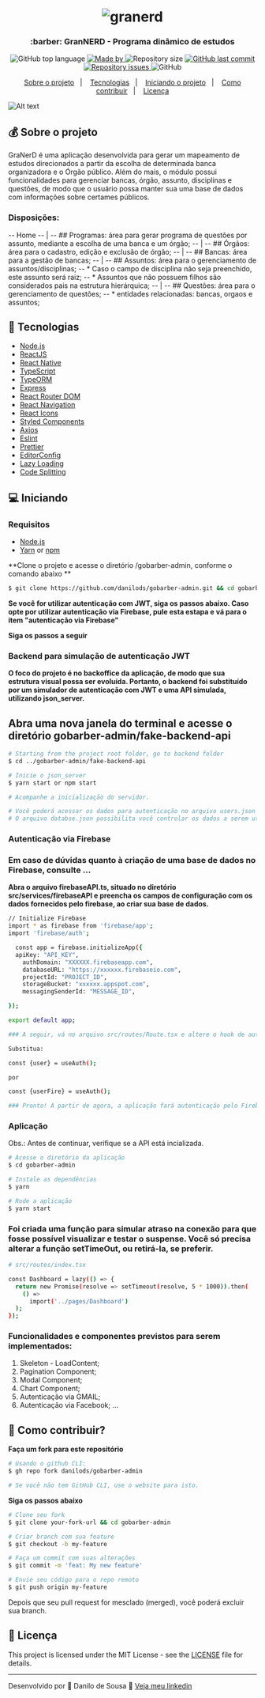 <h1 align="center">
<img src="public/gobarber-logo.png" title="granerd"></h1>

<h3 align="center">
  :barber: GranNERD - Programa dinâmico de estudos
</h3>

<p align="center">
  <img alt="GitHub top language" src="https://img.shields.io/github/languages/top/danilods/grantest?color=%FF9000">

  <a href="https://www.linkedin.com/in/danilo-de-sousa-97594b187/">
    <img alt="Made by" src="https://img.shields.io/badge/made%20by-Danilo%20de%20Sousa-orange">
  </a>
  
  <img alt="Repository size" src="https://img.shields.io/github/repo-size/danilods/grantest?color=%235636D3">
  
  <a href="https://github.com/danilods/gobarber-admin/commits/master">
    <img alt="GitHub last commit" src="https://img.shields.io/github/last-commit/danilods/grantest?color=%235636D3">
  </a>
  
  <a href="https://github.com/danilods/gobarber-admin/issues">
    <img alt="Repository issues" src="https://img.shields.io/github/issues/danilods/grantest?color=%235636D3">
  </a>
  
  <img alt="GitHub" src="https://img.shields.io/github/license/danilods/grantest?color=%235636D3">
</p>

<p align="center">
  <a href="#-about-the-project">Sobre o projeto</a>&nbsp;&nbsp;&nbsp;|&nbsp;&nbsp;&nbsp;
  <a href="#-technologies">Tecnologias</a>&nbsp;&nbsp;&nbsp;|&nbsp;&nbsp;&nbsp;
  <a href="#-getting-started">Iniciando o projeto</a>&nbsp;&nbsp;&nbsp;|&nbsp;&nbsp;&nbsp;
  <a href="#-how-to-contribute">Como contribuir</a>&nbsp;&nbsp;&nbsp;|&nbsp;&nbsp;&nbsp;
  <a href="#-license">Licença</a>
</p>



![Alt text](/public/mockup@2x.png?raw=true "gobarber-admin")

## 💰 Sobre o projeto

  GraNerD é uma aplicação desenvolvida para gerar um mapeamento de estudos direcionados a partir da escolha de determinada banca organizadora e o Órgão público. Além do mais, o módulo possui funcionalidades para gerenciar bancas, órgão, assunto, disciplinas e questões, de modo que o usuário possa manter sua uma base de dados com informações sobre certames públicos.

### Disposições:

 -- Home
  --  |
  --  ## Programas: área para gerar programa de questões por assunto, mediante a escolha de uma banca e um órgão;
  --  |
  --  ## Órgãos: área para o cadastro, edição e exclusão de órgão;
  --  |
  --  ## Bancas: área para a gestão de bancas;
  --  |
  --  ## Assuntos: área para o gerenciamento de assuntos/disciplinas;
  --      * Caso o campo de disciplina não seja preenchido, este assunto será raiz;
  --      * Assuntos que não possuem filhos são considerados pais na estrutura hierárquica;
  --  | 
  --  ## Questões: área para o gerenciamento de questões;
  --      * entidades relacionadas: bancas, orgaos e assuntos;

## 🚀 Tecnologias

- [Node.js](https://nodejs.org/)
- [ReactJS](https://reactjs.org/)
- [React Native](https://reactnative.dev/)
- [TypeScript](https://www.typescriptlang.org/)
- [TypeORM](https://typeorm.io/#/)
- [Express](https://expressjs.com/pt-br/)
- [React Router DOM](https://reacttraining.com/react-router/)
- [React Navigation](https://reactnavigation.org/)
- [React Icons](https://react-icons.netlify.com/#/)
- [Styled Components](https://styled-components.com/)
- [Axios](https://github.com/axios/axios)
- [Eslint](https://eslint.org/)
- [Prettier](https://prettier.io/)
- [EditorConfig](https://editorconfig.org/)
- [Lazy Loading](https://pt.wikipedia.org/wiki/Lazy_loading)
- [Code Splitting](https://pt-br.reactjs.org/docs/code-splitting.html)




## 💻 Iniciando


### Requisitos

- [Node.js](https://nodejs.org/en/)
- [Yarn](https://classic.yarnpkg.com/) or [npm](https://www.npmjs.com/)


**Clone o projeto e acesse o diretório /gobarber-admin, conforme o comando abaixo **

```bash
$ git clone https://github.com/danilods/gobarber-admin.git && cd gobarber-admin
```
**Se você for utilizar autenticação com JWT, siga os passos abaixo. Caso opte por utilizar autenticação via Firebase, pule esta estapa e vá para o item "autenticação via Firebase"**

**Siga os passos a seguir**

### Backend para simulação de autenticação JWT

**O foco do projeto é no backoffice da aplicação, de modo que sua estrutura visual possa ser evoluída. Portanto, o backend foi substituído por um simulador de autenticação com JWT e uma API simulada, utilizando json_server.**

## **Abra uma nova janela do terminal e acesse o diretório gobarber-admin/fake-backend-api**

```bash
# Starting from the project root folder, go to backend folder
$ cd ../gobarber-admin/fake-backend-api

# Inicie o json_server
$ yarn start or npm start

# Acompanhe a inicialização do servidor.

# Você poderá acessar os dados para autenticação no arquivo users.json
# O arquivo databse.json possibilita você controlar os dados a serem utilizados em um CRUD


```

### Autenticação via Firebase 
### Em caso de dúvidas quanto à criação de uma base de dados no Firebase, consulte ...


**Abra o arquivo firebaseAPI.ts, situado no diretório src/services/firebaseAPI e preencha os campos de configuração com os dados fornecidos pelo firebase, ao criar sua base de dados.**

```bash
// Initialize Firebase
import * as firebase from 'firebase/app';
import 'firebase/auth';

  const app = firebase.initializeApp({
  apiKey: "API_KEY",
    authDomain: "XXXXXX.firebaseapp.com",
    databaseURL: "https://xxxxxx.firebaseio.com",
    projectId: "PROJECT_ID",
    storageBucket: "xxxxxx.appspot.com",
    messagingSenderId: "MESSAGE_ID",

});

export default app;

### A seguir, vá no arquivo src/routes/Route.tsx e altere o hook de autenticação da seguinte forma:

Substitua:

const {user} = useAuth();

por

const {userFire} = useAuth();

### Pronto! A partir de agora, a aplicação fará autenticação pelo Firebase.

```

### Aplicação

Obs.: Antes de continuar, verifique se a API está incializada.

```bash
# Acesse o diretório da aplicação
$ cd gobarber-admin

# Instale as dependências
$ yarn

# Rode a aplicação
$ yarn start
```

### Foi criada uma função para simular atraso na conexão para que fosse possível visualizar e testar o suspense. Você só precisa alterar a função setTimeOut, ou retirá-la, se preferir.

```bash
# src/routes/index.tsx

const Dashboard = lazy(() => {
  return new Promise(resolve => setTimeout(resolve, 5 * 1000)).then(
    () =>
      import('../pages/Dashboard')
  );
});
```

### Funcionalidades e componentes previstos para serem implementados:

1. Skeleton - LoadContent;
2. Pagination Component;
3. Modal Component;
4. Chart Component;
5. Autenticação via GMAIL;
6. Autenticação via Facebook;
...

## 🤔 Como contribuir?

**Faça um fork para este repositório**

```bash
# Usando o github CLI:
$ gh repo fork danilods/gobarber-admin

# Se você não tem GitHub CLI, use o website para isto.
```

**Siga os passos abaixo**

```bash
# Clone seu fork
$ git clone your-fork-url && cd gobarber-admin

# Criar branch com sua feature
$ git checkout -b my-feature

# Faça um commit com suas alterações
$ git commit -m 'feat: My new feature'

# Envie seu código para o repo remoto
$ git push origin my-feature
```

Depois que seu pull request for mesclado (merged), você poderá excluir sua branch.

## 📝 Licença

This project is licensed under the MIT License - see the [LICENSE](LICENSE) file for details.

---

Desenvolvido por 💜 Danilo de Sousa 👋 [Veja meu linkedin](https://www.linkedin.com/in/danilo-de-sousa-97594b187/)

